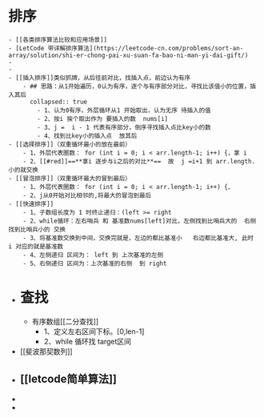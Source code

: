 # 排序
	- [[各类排序算法比较和应用场景]]
	- [LetCode 带详解排序算法](https://leetcode-cn.com/problems/sort-an-array/solution/shi-er-chong-pai-xu-suan-fa-bao-ni-man-yi-dai-gift/)
	-
	-
	- [[插入排序]]类似抓牌，从后往前对比，找插入点，前边认为有序
		- ## 思路：从1开始遍历，0认为有序，逐个与有序部分对比，寻找比该值小的位置，插入其后
		  collapsed:: true
			- 1、认为0有序，外层循环从1 开始取出，认为无序 待插入的值
			- 2、按i 挨个取出作为 要插入的数  nums[i]
			- 3、j =  i - 1 代表有序部分，倒序寻找插入点比key小的数
			- 4、找到比key小的插入点  放其后
	- [[选择排序]]（双重循环最小的放在最前）
		- 1、外层代表圈数： for (int i = 0; i < arr.length-1; i++) {，拿 i
		- 2、[[#red]]==**拿i 逐步与i之后的对比**==  故  j =i+1 到 arr.length.小的就交换
	- [[冒泡排序]]（双重循环最大的冒到最后）
		- 1、外层代表圈数： for (int i = 0; i < arr.length-1; i++) {、
		- 2、j从0开始对比相邻的,将最大的冒泡到最后
	- [[快速排序]]
		- 1、子数组长度为 1 时终止递归：(left >= right
		- 2、while循环：左右哨兵 和 基准数nums[left]对比，左侧找到比哨兵大的  右侧 找到比哨兵小的 交换
		- 3、将基准数交换到中间，交换完就是，左边的都比基准小   右边都比基准大, 此时 i 对应的就是基准数
		- 4、左侧递归 区间为： left 到 上次基准的左侧
		- 5、右侧递归 区间为：上次基准的右侧  到 right
- # 查找
	- 有序数组[[二分查找]]
		- 1、定义左右区间下标。[0,len-1]
		- 2、while 循环找 target区间
- [[斐波那契数列]]
- ## [[letcode简单算法]]
-
-
